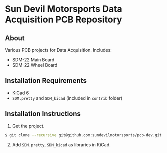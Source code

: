 # Sun Devil Motorsports Data Acquisition PCB Repository
## About
Various PCB projects for Data Acquisition. Includes:
- SDM-22 Main Board
- SDM-22 Wheel Board
## Installation Requirements
- KiCad 6
- `SDM.pretty` and `SDM_kicad` (included in `contrib` folder)
## Installation Instructions
1. Get the project.
```bash
$ git clone --recursive git@github.com:sundevilmotorsports/pcb-dev.git
```
2. Add `SDM.pretty`, `SDM_kicad` as libraries in KiCad.
